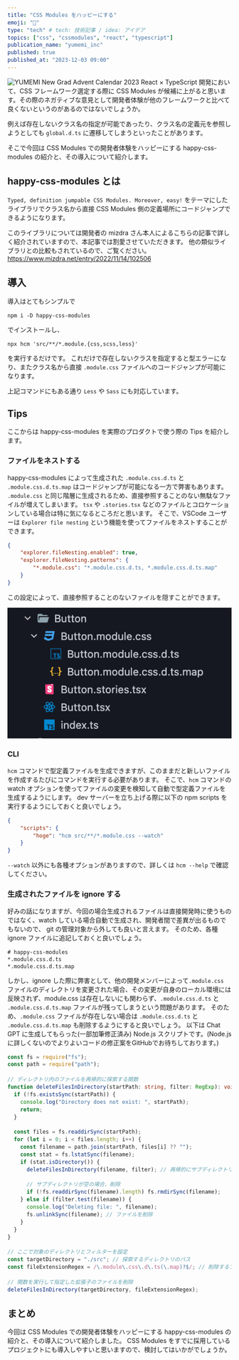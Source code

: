 ```yaml
---
title: "CSS Modules をハッピーにする"
emoji: "🌈"
type: "tech" # tech: 技術記事 / idea: アイデア
topics: ["css", "cssmodules", "react", "typescript"]
publication_name: "yumemi_inc"
published: true
published_at: "2023-12-03 09:00"
---
```

![YUMEMI New Grad Advent Calendar 2023](https://qiita-image-store.s3.ap-northeast-1.amazonaws.com/0/672609/6d8a7098-9aef-a19a-54fe-83a2d493e033.png)
React × TypeScript 開発において、CSS フレームワーク選定する際に CSS Modules が候補に上がると思います。その際のネガティブな意見として開発者体験が他のフレームワークと比べて良くないというのがあるのではないでしょうか。

例えば存在しないクラス名の指定が可能であったり、クラス名の定義元を参照しようとしても `global.d.ts` に遷移してしまうといったことがあります。

そこで今回は CSS Modules での開発者体験をハッピーにする happy-css-modules の紹介と、その導入について紹介します。

## happy-css-modules とは
`Typed, definition jumpable CSS Modules. Moreover, easy!` をテーマにしたライブラリでクラス名から直接 CSS Modules 側の定義場所にコードジャンプできるようになります。

このライブラリについては開発者の mizdra さん本人によるこちらの記事で詳しく紹介されていますので、本記事では割愛させていただきます。
他の類似ライブラリとの比較もされているので、ご覧ください。
https://www.mizdra.net/entry/2022/11/14/102506

## 導入
導入はとてもシンプルで
```
npm i -D happy-css-modules
```
 でインストールし、
 ```
 npx hcm 'src/**/*.module.{css,scss,less}'
```
を実行するだけです。
これだけで存在しないクラスを指定すると型エラーになり、またクラス名から直接 `.module.css` ファイルへのコードジャンプが可能になります。

上記コマンドにもある通り `Less` や `Sass` にも対応しています。

## Tips
ここからは happy-css-modules を実際のプロダクトで使う際の Tips を紹介します。

### ファイルをネストする
happy-css-modules によって生成された `.module.css.d.ts` と `.module.css.d.ts.map` はコードジャンプが可能になる一方で弊害もあります。
`.module.css` と同じ階層に生成されるため、直接参照することのない無駄なファイルが増えてしまいます。
`tsx` や `.stories.tsx` などのファイルとコロケーションしている場合は特に気になるところだと思います。
そこで、VSCode ユーザーは `Explorer file nesting` という機能を使ってファイルをネストすることができます。
```json:.vscode/settings.json
{
    "explorer.fileNesting.enabled": true,
    "explorer.fileNesting.patterns": {
        "*.module.css": "*.module.css.d.ts, *.module.css.d.ts.map"
    }
}
```
この設定によって、直接参照することのないファイルを隠すことができます。

![スクリーンショット：Explorer file nesting により Button.module.css.d.ts と Button.module.css.d.ts.map が Button.module.css の下にネストされている](/images/make-css-modules-happy/explorer-file-nesting.png)

### CLI
`hcm` コマンドで型定義ファイルを生成できますが、このままだと新しいファイルを作成するたびにコマンドを実行する必要があります。
そこで、`hcm` コマンドの watch オプションを使ってファイルの変更を検知して自動で型定義ファイルを生成するようにします。
dev サーバーを立ち上げる際に以下の npm scripts を実行するようにしておくと良いでしょう。
```json:package.json
{
    "scripts": {
        "hoge": "hcm src/**/*.module.css --watch"
    }
}
```
`--watch` 以外にも各種オプションがありますので、詳しくは `hcm --help` で確認してください。

### 生成されたファイルを ignore する
好みの話になりますが、今回の場合生成されるファイルは直接開発時に使うものではなく、watch している場合自動で生成され、開発者間で差異が出るものでもないので、 git の管理対象から外しても良いと言えます。
そのため、各種 ignore ファイルに追記しておくと良いでしょう。
```gitignore:.gitignore
# happy-css-modules
*.module.css.d.ts
*.module.css.d.ts.map
```

しかし、ignore した際に弊害として、他の開発メンバーによって`.module.css` ファイルのディレクトリを変更された場合、その変更が自身のローカル環境には反映されず、module.css は存在しないにも関わらず、`.module.css.d.ts` と `.module.css.d.ts.map` ファイルが残ってしまうという問題があります。
そのため、`.module.css` ファイルが存在しない場合は `.module.css.d.ts` と `.module.css.d.ts.map` も削除するようにすると良いでしょう。
以下は Chat GPT に生成してもらった(一部加筆修正済み) Node.js スクリプトです。(Node.js に詳しくないのでよりよいコードの修正案をGitHubでお待ちしております。)
```js:scripts/remove-hcm.ts
const fs = require("fs");
const path = require("path");

// ディレクトリ内のファイルを再帰的に探索する関数
function deleteFilesInDirectory(startPath: string, filter: RegExp): void {
  if (!fs.existsSync(startPath)) {
    console.log("Directory does not exist: ", startPath);
    return;
  }

  const files = fs.readdirSync(startPath);
  for (let i = 0; i < files.length; i++) {
    const filename = path.join(startPath, files[i] ?? "");
    const stat = fs.lstatSync(filename);
    if (stat.isDirectory()) {
      deleteFilesInDirectory(filename, filter); // 再帰的にサブディレクトリを探索

      // サブディレクトリが空の場合、削除
      if (!fs.readdirSync(filename).length) fs.rmdirSync(filename);
    } else if (filter.test(filename)) {
      console.log("Deleting file: ", filename);
      fs.unlinkSync(filename); // ファイルを削除
    }
  }
}

// ここで対象のディレクトリとフィルターを設定
const targetDirectory = "./src"; // 探索するディレクトリのパス
const fileExtensionRegex = /\.module\.css\.d\.ts(\.map)?$/; // 削除するファイルの拡張子の正規表現

// 関数を実行して指定した拡張子のファイルを削除
deleteFilesInDirectory(targetDirectory, fileExtensionRegex);

```

## まとめ
今回は CSS Modules での開発者体験をハッピーにする happy-css-modules の紹介と、その導入について紹介しました。
CSS Modules をすでに採用しているプロジェクトにも導入しやすいと思いますので、検討してはいかがでしょうか。
